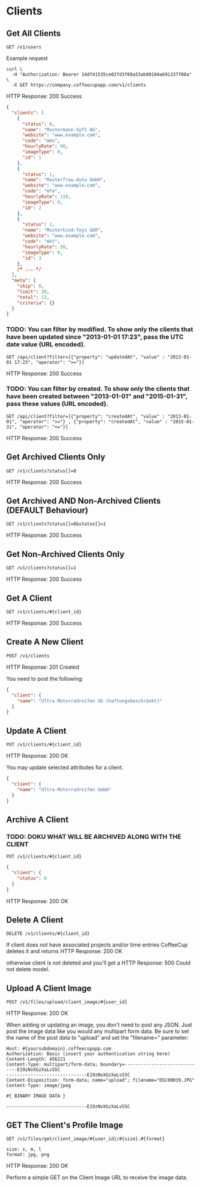 # Clients

## Get All Clients

`GET /v1/users`

Example request

```shell
curl \
  -H "Authorization: Bearer 14df41535ce02fd3f69a53ab80184a691337f80a" \
  -X GET https://company.coffeecupapp.com/v1/clients
```
HTTP Response: 200 Success

```json
{
  "clients": [
    {
      "status": 0,
      "name": "Mustermann-Soft AG",
      "website": "www.example.com",
      "code": "mms",
      "hourlyRate": 90,
      "imageType": 0,
      "id": 1
    },
    {
      "status": 1,
      "name": "Musterfrau-Auto GmbH",
      "website": "www.example.com",
      "code": "mfa",
      "hourlyRate": 110,
      "imageType": 0,
      "id": 2
    },
    {
      "status": 1,
      "name": "Musterkind-Toys GbR",
      "website": "www.example.com",
      "code": "mkt",
      "hourlyRate": 50,
      "imageType": 0,
      "id": 3
    },
    /* ... */
  ],
  "meta": {
    "skip": 0,
    "limit": 30,
    "total": 13,
    "criteria": {}
  }
}
```

### TODO: You can filter by modified. To show only the clients that have been updated since "2013-01-01 17:23", pass the UTC date value (URL encoded).

`GET /api/client?filter=[{"property": "updatedAt", "value" : "2013-01-01 17:23", "operator": ">="}]`

HTTP Response: 200 Success

### TODO: You can filter by created. To show only the clients that have been created between "2013-01-01" and "2015-01-31", pass these values (URL encoded).

`GET /api/client?filter=[{"property": "createdAt", "value" : "2013-01-01", "operator": ">="} , {"property": "createdAt", "value" : "2015-01-31", "operator": "<="}]`

HTTP Response: 200 Success


## Get Archived Clients Only

`GET /v1/clients?status[]=0`

HTTP Response: 200 Success

## Get Archived AND Non-Archived Clients (DEFAULT Behaviour)

`GET /v1/clients?status[]=0&status[]=1`

HTTP Response: 200 Success

## Get Non-Archived Clients Only

`GET /v1/clients?status[]=1`

HTTP Response: 200 Success


## Get A Client

`GET /v1/clients/#{client_id}`

HTTP Response: 200 Success

## Create A New Client

`POST /v1/clients`

HTTP Response: 201 Created

You need to post the following:

```json
{
  "client": {
    "name": "Ultra Motorradreifen UG (haftungsbeschränkt)"
  }
}
```

## Update A Client

`PUT /v1/clients/#{client_id}`

HTTP Response: 200 OK

You may update selected attributes for a client.

```json
{
  "client": {
    "name": "Ultra Motorradreifen GmbH"
  }
}
```


## Archive A Client

### TODO: DOKU WHAT WILL BE ARCHIVED ALONG WITH THE CLIENT

`PUT /v1/clients/#{client_id}`

```json
{
  "client": {
    "status": 0
  }
}
```
HTTP Response: 200 OK

## Delete A Client

`DELETE /v1/clients/#{client_id}`

If client does not have associated projects and/or time entries CoffeeCup deletes it and returns
HTTP Response: 200 OK

otherwise client is not deleted and you'll get a HTTP Response: 500 Could not delete model.


## Upload A Client Image

`POST /v1/files/upload/client_image/#{user_id}`

HTTP Response: 200 OK

When adding or updating an image, you don't need to post any JSON. Just post the image data like you would any multipart form data. Be sure to set the name of the post data to "upload" and set the "filename=" parameter:

```http
Host: #{yoursubdomain}.coffeecupapp.com
Authorization: Basic (insert your authentication string here)
Content-Length: 456221
Content-Type: multipart/form-data; boundary=------------------------------E19zNvXGzXaLvS5C
------------------------------E19zNvXGzXaLvS5C
Content-Disposition: form-data; name="upload"; filename="DSC00039.JPG"
Content-Type: image/jpeg

#{ BINARY IMAGE DATA }

------------------------------E19zNvXGzXaLvS5C
```

## GET The Client's Profile Image

`GET /v1/files/get/client_image/#{user_id}/#{size}.#{format}`

```
size: s, m, l
format: jpg, png
```


HTTP Response: 200 OK

Perform a simple GET on the Client Image URL to receive the image data.

